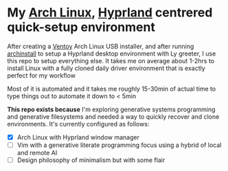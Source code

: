 # My [Arch Linux](https://archlinux.org/), [Hyprland](https://hyprland.org/) centrered quick-setup environment

After creating a [Ventoy](https://www.ventoy.net/en/index.html) Arch Linux USB installer, and after running [archinstall](https://wiki.archlinux.org/title/Archinstall) to setup a Hyprland desktop environment with Ly greeter, I use this repo to setup everything else. It takes me on average about 1-2hrs to install Linux with a fully cloned daily driver environment that is exactly perfect for my workflow

Most of it is automated and it takes me roughly 15-30min of actual time to type things out to automate it down to < 5min

**This repo exists because** I'm exploring generative systems programming and generative filesystems and needed a way to quickly recover and clone environments. It's currently configured as follows:

- [x] Arch Linux with Hyprland window manager
- [ ] Vim with a generative literate programming focus using a hybrid of local and remote AI
- [ ] Design philosophy of minimalism but with some flair
